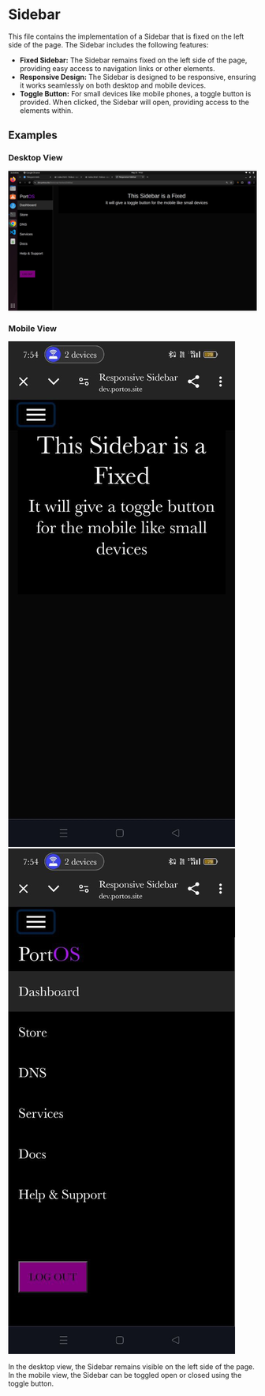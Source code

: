 # Sidebar

This file contains the implementation of a Sidebar that is fixed on the left side of the page. The Sidebar includes the following features:

- **Fixed Sidebar:** The Sidebar remains fixed on the left side of the page, providing easy access to navigation links or other elements.
- **Responsive Design:** The Sidebar is designed to be responsive, ensuring it works seamlessly on both desktop and mobile devices.
- **Toggle Button:** For small devices like mobile phones, a toggle button is provided. When clicked, the Sidebar will open, providing access to the elements within.

## Examples

### Desktop View
![Desktop View](sidebardesktop.jpg)

### Mobile View
![Mobile View](sidebarphone1.jpg)
![Mobile View](sidebarphone2.jpg)

In the desktop view, the Sidebar remains visible on the left side of the page. In the mobile view, the Sidebar can be toggled open or closed using the toggle button.

